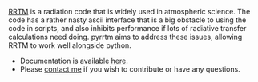 

[RRTM](http://rtweb.aer.com/rrtm_frame.html) is a radiation code that is widely used in atmospheric science. The code has a rather nasty ascii interface that is a big obstacle to using the code in scripts, and also inhibits performance if lots of radiative transfer calculations need doing. pyrrtm aims to address these issues, allowing RRTM to work well alongside python.

- Documentation is available [here](pyrrtm.flannaghan.com).
- Please [contact me](mailto:tomflannaghan@gmail.com) if you wish to contribute or have any questions.
